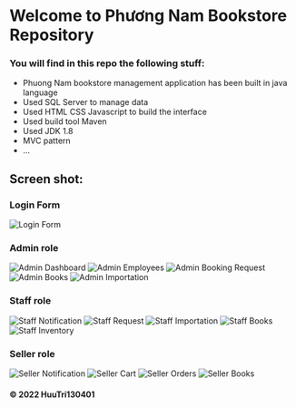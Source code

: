 # Welcome to Phương Nam Bookstore Repository

### You will find in this repo the following stuff:
* Phuong Nam bookstore management application has been built in java language 
* Used SQL Server to manage data
* Used HTML CSS Javascript to build the interface
* Used build tool Maven
* Used JDK 1.8
* MVC pattern
* ...

## Screen shot:
### Login Form
![Login Form](https://github.com/HuuTri130401/bookstore/blob/main/images/Login_Form.png)
### Admin role
![Admin Dashboard]()
![Admin Employees]()
![Admin Booking Request]()
![Admin Books]()
![Admin Importation]()

### Staff role
![Staff Notification]()
![Staff Request]()
![Staff Importation]()
![Staff Books]()
![Staff Inventory]()

### Seller role
![Seller Notification]()
![Seller Cart]()
![Seller Orders]()
![Seller Books]()

#### © 2022 HuuTri130401

